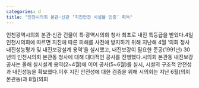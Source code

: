 ```yaml
---
categories: d
title: "인천시의회 본관·신관 ‘지진안전 시설물 인증’ 획득"
---
```

인천광역시의회 본관·신관 건물이 특·광역시의회 청사 최초로 내진 특등급을 받았다.4일 인천시의회에 따르면 지진에 따른 피해를 사전에 방지하기 위해 지난해 4월 ‘의회 청사 내진성능평가 및 내진보강설계 용역’을 실시했고, 내진보강이 필요한 준공(1991년) 30년의 인천시의회 본관동 청사에 대해 대대적인 공사를 진행했다.시의회 본관동 내진보강공사는 올해 실시설계 용역(2~4월)에 이어 공사(5~6월)를 실시, 시설의 구조적 안전성과 내진성능을 확보했다.이후 지진 안전성에 대한 검증을 위해 시의회는 지난 6월(의회 본관동)과 8월(의회